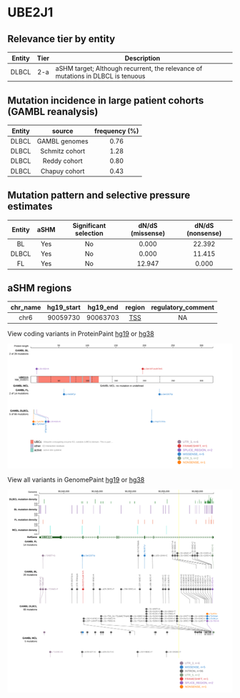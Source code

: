 # UBE2J1

## Relevance tier by entity

|Entity|Tier|Description                              |
|:------:|:----:|-----------------------------------------|
|DLBCL |2-a | aSHM target; Although recurrent, the relevance of mutations in DLBCL is tenuous |

## Mutation incidence in large patient cohorts (GAMBL reanalysis)

|Entity|source        |frequency (%)|
|:------:|:--------------:|:-------------:|
|DLBCL |GAMBL genomes |0.76         |
|DLBCL |Schmitz cohort|1.28         |
|DLBCL |Reddy cohort  |0.80         |
|DLBCL |Chapuy cohort |0.43         |

## Mutation pattern and selective pressure estimates

|Entity|aSHM|Significant selection|dN/dS (missense)|dN/dS (nonsense)|
|:------:|:----:|:---------------------:|:----------------:|:----------------:|
|BL    |Yes |No                   | 0.000          |22.392          |
|DLBCL |Yes |No                   | 0.000          |11.415          |
|FL    |Yes |No                   |12.947          | 0.000          |

## aSHM regions

|chr_name|hg19_start|hg19_end|region                                                                                   |regulatory_comment|
|:--------:|:----------:|:--------:|:-----------------------------------------------------------------------------------------:|:------------------:|
|chr6    |90059730  |90063703|[TSS](https://genome.ucsc.edu/s/rdmorin/GAMBL%20hg19?position=chr6%3A90059730%2D90063703)|NA                |


View coding variants in ProteinPaint [hg19](https://www.bcgsc.ca/downloads/morinlab/GAMBL/test/genes/UBE2J1_protein.html)  or [hg38](https://www.bcgsc.ca/downloads/morinlab/GAMBL/test/genes/UBE2J1_protein_hg38.html)

![image](images/proteinpaint/UBE2J1_NM_016021.svg)

View all variants in GenomePaint [hg19](https://www.bcgsc.ca/downloads/morinlab/GAMBL/test/genes/UBE2J1.html)  or [hg38](https://www.bcgsc.ca/downloads/morinlab/GAMBL/test/genes/UBE2J1_hg38.html)

![image](images/proteinpaint/UBE2J1.svg)
